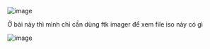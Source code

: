 ![image](https://github.com/anhshidou/wanictf-2024/assets/120787381/9c07b107-254e-41ee-a678-fa49696c1073)

Ở bài này thì mình chỉ cần dùng ftk imager để xem file iso này có gì

![image](https://github.com/anhshidou/wanictf-2024/assets/120787381/9ce04409-49a7-4c70-ad47-37d0037afbbe)
